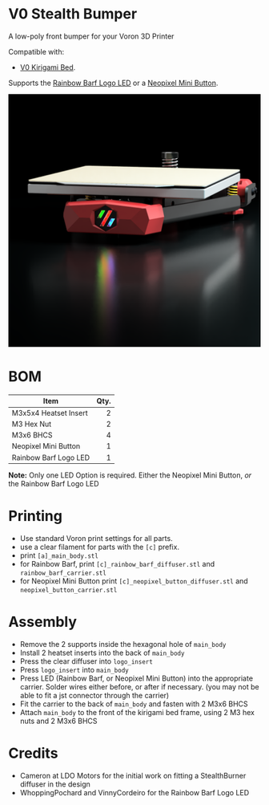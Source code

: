 # V0 Stealth Bumper

A low-poly front bumper for your Voron 3D Printer 

Compatible with:
 - [V0 Kirigami Bed](https://github.com/christophmuellerorg/voron_0_kirigami_bed).

Supports the [Rainbow Barf Logo LED](https://github.com/tanaes/whopping_Voron_mods/tree/main/LEDs/Rainbow_Barf_Logo_LED) or a [Neopixel Mini Button](https://www.adafruit.com/product/4776).


![Render](Images/render.png)

# BOM

|Item                           | Qty. |
|-------------------------------|-----:|
| M3x5x4 Heatset Insert         |    2 |
| M3 Hex Nut                    |    2 |
| M3x6 BHCS                     |    4 |
| Neopixel Mini Button          |    1 |
| Rainbow Barf Logo LED         |    1 |

 
**Note:** Only one LED Option is required.  Either the Neopixel Mini Button, *or* the Rainbow Barf Logo LED


# Printing

 - Use standard Voron print settings for all parts.
 - use a clear filament for parts with the `[c]` prefix.
 - print `[a]_main_body.stl`
 - for Rainbow Barf, print `[c]_rainbow_barf_diffuser.stl` and `rainbow_barf_carrier.stl`
 - for Neopixel Mini Button print `[c]_neopixel_button_diffuser.stl` and `neopixel_button_carrier.stl`


# Assembly

- Remove the 2 supports inside the hexagonal hole of `main_body`
- Install 2 heatset inserts into the back of `main_body`
- Press the clear diffuser into `logo_insert`
- Press `logo_insert` into `main_body`
- Press LED (Rainbow Barf, or Neopixel Mini Button) into the appropriate carrier.  Solder wires either before, or after if necessary. (you may not be able to fit a jst connector through the carrier)
- Fit the carrier to the back of `main_body` and fasten with 2 M3x6 BHCS
- Attach `main_body` to the front of the kirigami bed frame, using 2 M3 hex nuts and 2 M3x6 BHCS


# Credits

- Cameron at LDO Motors for the initial work on fitting a StealthBurner diffuser in the design
- WhoppingPochard and VinnyCordeiro for the Rainbow Barf Logo LED

